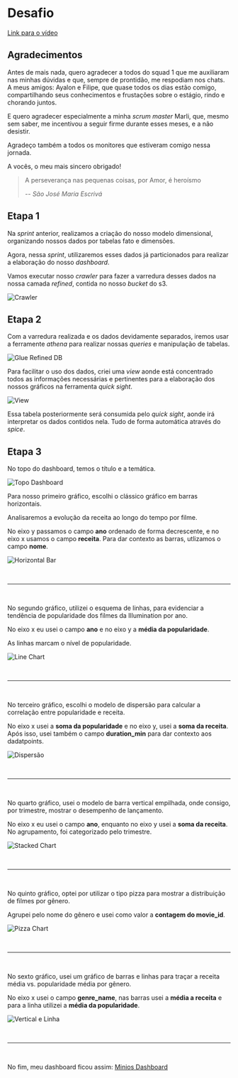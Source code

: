 # Desafio

[Link para o vídeo]()

## Agradecimentos
Antes de mais nada, quero agradecer a todos do squad 1 que me auxiliaram nas minhas dúvidas e que, sempre de prontidão, me respodiam nos chats. A meus amigos: Ayalon e Filipe, que quase todos os dias estão comigo, compartilhando seus conhecimentos e frustações sobre o estágio, rindo e chorando juntos. 

E quero agradecer especialmente a minha *scrum master* Marli, que, mesmo sem saber, me incentivou a seguir firme durante esses meses, e a não desistir.

Agradeço também a todos os monitores que estiveram comigo nessa jornada.

A vocês, o meu mais sincero obrigado!

> A perseverança nas pequenas coisas, por Amor, é heroísmo
>
> -- <cite>São José Maria Escrivá</cite>

## Etapa 1
Na *sprint* anterior, realizamos a criação do nosso modelo dimensional, organizando nossos dados por tabelas fato e dimensões.

Agora, nessa *sprint*, utilizaremos esses dados já particionados para realizar a elaboração do nosso *dashboard*.

Vamos executar nosso *crawler* para fazer a varredura desses dados na nossa camada *refined*, contida no nosso *bucket* do s3.

![Crawler](../Evidencias/Crawler.PNG)

## Etapa 2
Com a varredura realizada e os dados devidamente separados, iremos usar a ferramente *athena* para realizar nossas *queries* e manipulação de tabelas.

![Glue Refined DB](../Evidencias/glue-refined-db.PNG)

Para facilitar o uso dos dados, criei uma *view* aonde está concentrado todos as informações necessárias e pertinentes para a elaboração dos nossos gráficos na ferramenta *quick sight*.

![View](../Evidencias/criacao-view.PNG)

Essa tabela posteriormente será consumida pelo *quick sight*, aonde irá interpretar os dados contidos nela. Tudo de forma automática através do *spice*.

## Etapa 3

No topo do dashboard, temos o título e a temática.

![Topo Dashboard](../Evidencias/topo-dashboard.PNG)

Para nosso primeiro gráfico, escolhi o clássico gráfico em barras horizontais.

Analisaremos a evolução da receita ao longo do tempo por filme.

No eixo y passamos o campo **ano** ordenado de forma decrescente, e no eixo x usamos o campo **receita**. Para dar contexto as barras, utlizamos o campo **nome**.

![Horizontal Bar](../Evidencias/horizontal-bar.PNG)

<br>
<hr>
<br>

No segundo gráfico, utilizei o esquema de linhas, para evidenciar a tendência de popularidade dos filmes da Illumination por ano.

No eixo x eu usei o campo **ano** e no eixo y a **média da popularidade**.

As linhas marcam o nível de popularidade.

![Line Chart](../Evidencias/line-chart.PNG)

<br>
<hr>
<br>

No terceiro gráfico, escolhi o modelo de dispersão para calcular a correlação entre popularidade e receita.

No eixo x usei a **soma  da popularidade** e no eixo y, usei a **soma da receita**. Após isso, usei também o campo **duration_min** para dar contexto aos dadatpoints.

![Dispersão](../Evidencias/scatter-plot.PNG)

<br>
<hr>
<br>

No quarto gráfico, usei o modelo de barra vertical empilhada, onde consigo, por trimestre, mostrar o desempenho de lançamento.

No eixo x eu usei o campo **ano**, enquanto no eixo y usei a **soma da receita**. No agrupamento, foi categorizado pelo trimestre.

![Stacked Chart](../Evidencias/vertical-stacked.PNG)

<br>
<hr>
<br>

No quinto gráfico, optei por utilizar o tipo pizza para mostrar a distribuição de filmes por gênero.

Agrupei pelo nome do gênero e usei como valor a **contagem do movie_id**.

![Pizza Chart](../Evidencias/pie-chart.PNG)

<br>
<hr>
<br>

No sexto gráfico, usei um gráfico de barras e linhas para traçar a receita média vs. popularidade média por gênero.

No eixo x usei o campo **genre_name**, nas barras usei a **média a receita** e para a linha utilizei a **média da popularidade**.

![Vertical e Linha](../Evidencias/clustered-chart.PNG)

<br>
<hr>
<br>

No fim, meu dashboard ficou assim: [Minios Dashboard](../Desafio/Quick%20Sight/illumination-dashboard.pdf)
